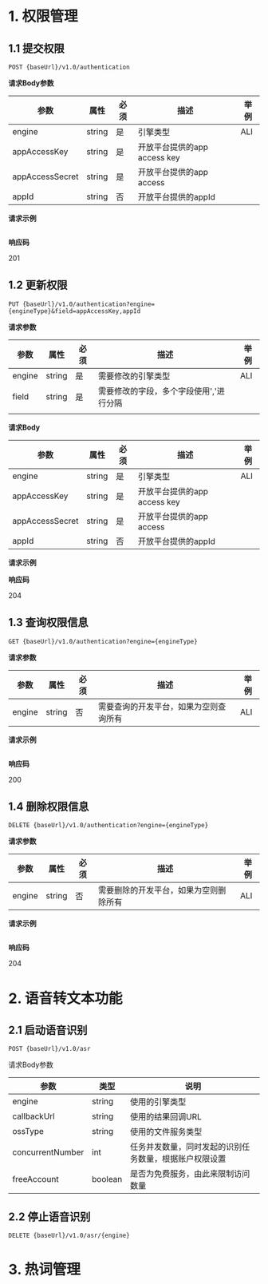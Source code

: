 # 1. 权限管理

## 1.1 提交权限

`POST {baseUrl}/v1.0/authentication`

**请求Body参数**

| 参数            | 属性   | 必须 | 描述                         | 举例 |
| --------------- | ------ | ---- | ---------------------------- | ---- |
| engine          | string | 是   | 引擎类型                     | ALI  |
| appAccessKey    | string | 是   | 开放平台提供的app access key |      |
| appAccessSecret | string | 是   | 开放平台提供的app access     |      |
| appId           | string | 否   | 开放平台提供的appId          |      |

**请求示例**

```

```

**响应码**

201

## 1.2 更新权限

`PUT {baseUrl}/v1.0/authentication?engine={engineType}&field=appAccessKey,appId`

**请求参数**

| 参数   | 属性   | 必须 | 描述                                    | 举例 |
| ------ | ------ | ---- | --------------------------------------- | ---- |
| engine | string | 是   | 需要修改的引擎类型                      | ALI  |
| field  | string | 是   | 需要修改的字段，多个字段使用','进行分隔 |      |
|        |        |      |                                         |      |

**请求Body**

| 参数            | 属性   | 必须 | 描述                         | 举例 |
| --------------- | ------ | ---- | ---------------------------- | ---- |
| engine          | string | 是   | 引擎类型                     | ALI  |
| appAccessKey    | string | 是   | 开放平台提供的app access key |      |
| appAccessSecret | string | 是   | 开放平台提供的app access     |      |
| appId           | string | 否   | 开放平台提供的appId          |      |

**请求示例**

**响应码**

204

## 1.3 查询权限信息

`GET {baseUrl}/v1.0/authentication?engine={engineType}`

**请求参数**

| 参数   | 属性   | 必须 | 描述                                   | 举例 |
| ------ | ------ | ---- | -------------------------------------- | ---- |
| engine | string | 否   | 需要查询的开发平台，如果为空则查询所有 | ALI  |

**请求示例**

```

```

**响应码**

200

## 1.4 删除权限信息

`DELETE {baseUrl}/v1.0/authentication?engine={engineType}`

**请求参数**

| 参数   | 属性   | 必须 | 描述                                   | 举例 |
| ------ | ------ | ---- | -------------------------------------- | ---- |
| engine | string | 否   | 需要删除的开发平台，如果为空则删除所有 | ALI  |

**请求示例**

```

```

**响应码**

204

# 2. 语音转文本功能

## 2.1 启动语音识别

`POST {baseUrl}/v1.0/asr`

请求Body参数

| 参数             | 类型    | 说明                                                   |
| ---------------- | ------- | ------------------------------------------------------ |
| engine           | string  | 使用的引擎类型                                         |
| callbackUrl      | string  | 使用的结果回调URL                                      |
| ossType          | string  | 使用的文件服务类型                                     |
| concurrentNumber | int     | 任务并发数量，同时发起的识别任务数量，根据账户权限设置 |
| freeAccount      | boolean | 是否为免费服务，由此来限制访问数量                     |

## 2.2 停止语音识别

`DELETE {baseUrl}/v1.0/asr/{engine}`

# 3. 热词管理